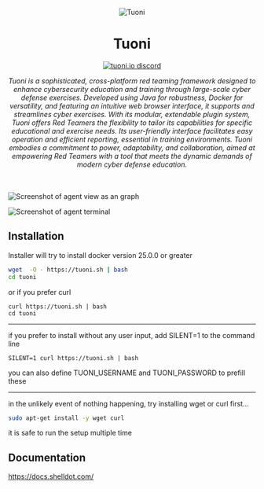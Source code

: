 <!-- markdownlint-configure-file {
  "MD013": {
    "code_blocks": false,
    "tables": false
  },
  "MD033": false,
  "MD041": false
} -->
<br /><br />
<div align="center">
<img src="assets/icon.png" alt="Tuoni"/>
  <br />
<h1>Tuoni</h1>

[![tuoni.io discord](https://discordapp.com/api/guilds/1215648074681294918/widget.png?style=shield)](https://discord.gg/fd8caSs8Vj)


  
<i align="center">
Tuoni is a sophisticated, cross-platform red teaming framework designed to enhance cybersecurity education and training through large-scale cyber defense exercises. Developed using Java for robustness, Docker for versatility, and featuring an intuitive web browser interface, it supports and streamlines cyber exercises. With its modular, extendable plugin system, Tuoni offers Red Teamers the flexibility to tailor its capabilities for specific educational and exercise needs. Its user-friendly interface facilitates easy operation and efficient reporting, essential in training environments. Tuoni embodies a commitment to power, adaptability, and collaboration, aimed at empowering Red Teamers with a tool that meets the dynamic demands of modern cyber defense education.
  </i>
  </div>
<br/><br/>

![Screenshot of agent view as an graph](assets/Screenshot1.png)

![Screenshot of agent terminal](assets/Screenshot3.png)

## Installation

Installer will try to install docker version 25.0.0 or greater

```bash
wget  -O - https://tuoni.sh | bash
cd tuoni
```
or if you prefer curl
```
curl https://tuoni.sh | bash
cd tuoni
```

---

if you prefer to install without any user input, add SILENT=1 to the command line
```
SILENT=1 curl https://tuoni.sh | bash
```
you can also define TUONI_USERNAME and TUONI_PASSWORD to prefill these

---

in the unlikely event of nothing happening, try installing wget or curl first...
```bash
sudo apt-get install -y wget curl
```

it is safe to run the setup multiple time

## Documentation
https://docs.shelldot.com/
